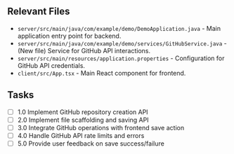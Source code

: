 ## Relevant Files

- `server/src/main/java/com/example/demo/DemoApplication.java` - Main application entry point for backend.
- `server/src/main/java/com/example/demo/services/GitHubService.java` - (New file) Service for GitHub API interactions.
- `server/src/main/resources/application.properties` - Configuration for GitHub API credentials.
- `client/src/App.tsx` - Main React component for frontend.

## Tasks

- [ ] 1.0 Implement GitHub repository creation API
- [ ] 2.0 Implement file scaffolding and saving API
- [ ] 3.0 Integrate GitHub operations with frontend save action
- [ ] 4.0 Handle GitHub API rate limits and errors
- [ ] 5.0 Provide user feedback on save success/failure

